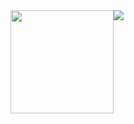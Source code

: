 <div style="display:flex;">
  <img height=165px src="https://github-readme-stats.vercel.app/api/?username=engsr6982&show_icons=true&title_color=fff&icon_color=79ff97&text_color=9f9f9f&bg_color=151515&hide=contribs,prs">
  <img src="https://github-readme-stats.vercel.app/api/top-langs/?username=engsr6982&layout=compact">
</div>
